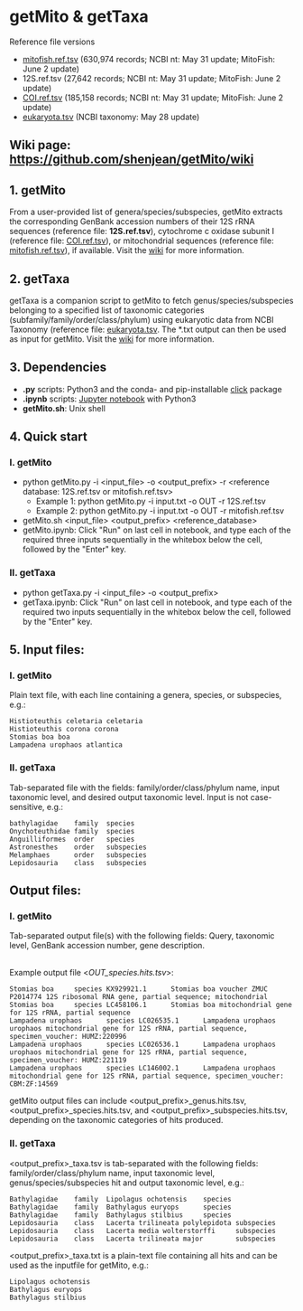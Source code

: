 # getMito & getTaxa
Reference file versions
- [mitofish.ref.tsv](https://drive.google.com/file/d/1q7VucLiOnR5L13KxPwIgKGKb70z-ffSO/view?usp=sharing) (630,974 records; NCBI nt: May 31 update; MitoFish: June 2 update)
- 12S.ref.tsv (27,642 records; NCBI nt: May 31 update; MitoFish: June 2 update)
- [COI.ref.tsv](https://drive.google.com/file/d/1q6RCVG3lKBVXuKBY-o8nwkpxJitaQ9kU/view?usp=sharing) (185,158 records; NCBI nt: May 31 update; MitoFish: June 2 update)
- [eukaryota.tsv](https://drive.google.com/file/d/1n3OtSwu6hC1DWXo6TJhZb9KL-yMma3ck/view?usp=sharing) (NCBI taxonomy: May 28 update)


## Wiki page: https://github.com/shenjean/getMito/wiki
## 1. getMito
From a user-provided list of genera/species/subspecies, getMito extracts the corresponding GenBank accession numbers of their 12S rRNA sequences (reference file: <b>12S.ref.tsv</b>), cytochrome c oxidase subunit I (reference file: [COI.ref.tsv](https://drive.google.com/file/d/1q6RCVG3lKBVXuKBY-o8nwkpxJitaQ9kU/view?usp=sharing)), or mitochondrial sequences (reference file: [mitofish.ref.tsv](https://drive.google.com/file/d/1q7VucLiOnR5L13KxPwIgKGKb70z-ffSO/view?usp=sharing)), if available.  Visit the [wiki](https://github.com/shenjean/getMito/wiki) for more information.

## 2. getTaxa
getTaxa is a companion script to getMito to fetch genus/species/subspecies belonging to a specified list of taxonomic categories (subfamily/family/order/class/phylum) using eukaryotic data from NCBI Taxonomy (reference file: [eukaryota.tsv](https://drive.google.com/file/d/1n3OtSwu6hC1DWXo6TJhZb9KL-yMma3ck/view?usp=sharing). The *.txt output can then be used as input for getMito. Visit the [wiki](https://github.com/shenjean/getMito/wiki) for more information.

## 3. Dependencies
- <b>.py</b> scripts: Python3 and the conda- and pip-installable [click](http://click.pocoo.org/5/) package
- <b>.ipynb</b> scripts: [Jupyter notebook](https://jupyter.org/) with Python3
- <b>getMito.sh</b>: Unix shell

## 4. Quick start
### I. getMito
 - python getMito.py -i <input_file> -o <output_prefix> -r <reference database: 12S.ref.tsv or mitofish.ref.tsv>
    - Example 1: python getMito.py -i input.txt -o OUT -r 12S.ref.tsv
    - Example 2: python getMito.py -i input.txt -o OUT -r mitofish.ref.tsv
 - getMito.sh <input_file> <output_prefix> <reference_database>
 - getMito.ipynb: Click "Run" on last cell in notebook, and type each of the required three inputs sequentially in the whitebox below the cell, followed by the "Enter" key.

### II. getTaxa
 - python getTaxa.py -i <input_file> -o <output_prefix> 
 - getTaxa.ipynb: Click "Run" on last cell in notebook, and type each of the required two inputs sequentially in the whitebox below the cell, followed by the "Enter" key.
 

## 5. Input files:
### I. getMito
Plain text file, with each line containing a genera, species, or subspecies, e.g.:
```
Histioteuthis celetaria celetaria
Histioteuthis corona corona
Stomias boa boa
Lampadena urophaos atlantica
```
### II. getTaxa
Tab-separated file with the fields: family/order/class/phylum name, input taxonomic level, and desired output taxonomic level. 
Input is not case-sensitive, e.g.:
```
bathylagidae    family  species
Onychoteuthidae family  species
Anguilliformes  order   species
Astronesthes    order   subspecies
Melamphaes      order   subspecies
Lepidosauria    class   subspecies
```
## Output files:
### I. getMito
Tab-separated output file(s) with the following fields: Query, taxonomic level, GenBank accession number, gene description. 

<br>Example output file <<i>OUT_species.hits.tsv</i>>:
```
Stomias boa     species KX929921.1      Stomias boa voucher ZMUC P2014774 12S ribosomal RNA gene, partial sequence; mitochondrial
Stomias boa     species LC458106.1      Stomias boa mitochondrial gene for 12S rRNA, partial sequence
Lampadena urophaos      species LC026535.1      Lampadena urophaos urophaos mitochondrial gene for 12S rRNA, partial sequence, specimen_voucher: HUMZ:220996
Lampadena urophaos      species LC026536.1      Lampadena urophaos urophaos mitochondrial gene for 12S rRNA, partial sequence, specimen_voucher: HUMZ:221119
Lampadena urophaos      species LC146002.1      Lampadena urophaos mitochondrial gene for 12S rRNA, partial sequence, specimen_voucher: CBM:ZF:14569
```
getMito output files can include <output_prefix>_genus.hits.tsv, <output_prefix>_species.hits.tsv, and <output_prefix>_subspecies.hits.tsv, depending on the taxonomic categories of hits produced.

### II. getTaxa 
<output_prefix>_taxa.tsv is tab-separated with the following fields: family/order/class/phylum name, input taxonomic level, genus/species/subspecies hit and output taxonomic level, e.g.:
```
Bathylagidae    family  Lipolagus ochotensis    species
Bathylagidae    family  Bathylagus euryops      species
Bathylagidae    family  Bathylagus stilbius     species
Lepidosauria    class   Lacerta trilineata polylepidota subspecies
Lepidosauria    class   Lacerta media wolterstorffi     subspecies
Lepidosauria    class   Lacerta trilineata major        subspecies
```
<output_prefix>_taxa.txt is a plain-text file containing all hits and can be used as the inputfile for getMito, e.g.:
```
Lipolagus ochotensis
Bathylagus euryops
Bathylagus stilbius
```
